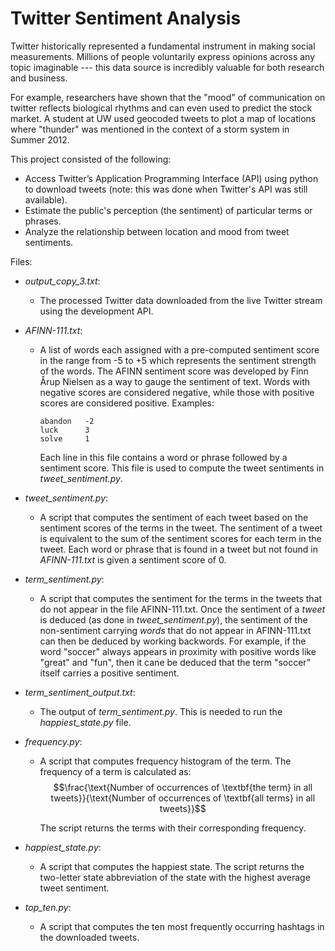 # Twitter Sentiment Analysis

Twitter historically represented a fundamental instrument in making social measurements. Millions of people voluntarily express opinions across any topic imaginable --- this data source is incredibly valuable for both research and business.

For example, researchers have shown that the "mood" of communication on twitter reflects biological rhythms and can even used to predict the stock market. A student at UW used geocoded tweets to plot a map of locations where "thunder" was mentioned in the context of a storm system in Summer 2012.

This project consisted of the following:

*	Access Twitter’s Application Programming Interface (API) using python to download tweets (note: this was done when Twitter's API was still available).
*	Estimate the public's perception (the sentiment) of particular terms or phrases.
*	Analyze the relationship between location and mood from tweet sentiments.

Files:

* _output_copy_3.txt_:
    * The processed Twitter data downloaded from the live Twitter stream using the development API.

* _AFINN-111.txt_:
    * A list of words each assigned with a pre-computed sentiment score in the range from -5 to +5 which represents the sentiment strength of the words. The AFINN sentiment score was developed by Finn Årup Nielsen as a way to gauge the sentiment of text. Words with negative scores are considered negative, while those with positive scores are considered positive. Examples:

          abandon   -2
          luck      3
          solve     1
      
      Each line in this file contains a word or phrase followed by a sentiment score. This file is used to compute the tweet sentiments in _tweet_sentiment.py_.

* _tweet_sentiment.py_:
    * A script that computes the sentiment of each tweet based on the sentiment scores of the terms in the tweet. The sentiment of a tweet is equivalent to the sum of the sentiment scores for each term in the tweet. Each word or phrase that is found in a tweet but not found in _AFINN-111.txt_ is given a sentiment score of 0.

* _term_sentiment.py_:
    * A script that computes the sentiment for the terms in the tweets that do not appear in the file AFINN-111.txt. Once the sentiment of a _tweet_ is deduced (as done in _tweet_sentiment.py_), the sentiment of the non-sentiment carrying _words_ that do not appear in AFINN-111.txt can then be deduced by working backwords. For example, if the word "soccer" always appears in proximity with positive words like "great" and "fun", then it cane be deduced that the term "soccer" itself carries a positive sentiment.

* _term_sentiment_output.txt_:
    * The output of _term_sentiment.py_. This is needed to run the _happiest_state.py_ file.

* _frequency.py_:
    * A script that computes frequency histogram of the term. The frequency of a term is calculated as:
      $$\frac{\text{Number of occurrences of \textbf{the term} in all tweets}}{\text{Number of occurrences of \textbf{all terms} in all tweets}}$$

      The script returns the terms with their corresponding frequency.

* _happiest_state.py_:
    * A script that computes the happiest state. The script returns the two-letter state abbreviation of the state with the highest average tweet sentiment.

* _top_ten.py_:
    * A script that computes the ten most frequently occurring hashtags in the downloaded tweets.
